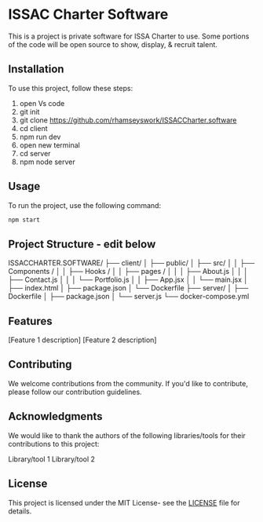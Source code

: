 # ISSAC Charter Software

This is a project is private software for ISSA Charter to use. Some portions of the code will be open source to show, display, & recruit talent.

## Installation

To use this project, follow these steps:

1. open Vs code
2. git init
3. git clone https://github.com/rhamseyswork/ISSACCharter.software
4. cd client
5. npm run dev
6. open new terminal
7. cd server
8. npm node server

## Usage

To run the project, use the following command:

```bash
npm start
```

## Project Structure - edit below

ISSACCHARTER.SOFTWARE/
├── client/
│ ├── public/
│ ├── src/
│ │ ├── Components /
│ │ ├── Hooks /
│ │ ├── pages /
│ │ │ ├── About.js
│ │ │ ├── Contact.js
│ │ │ └── Portfolio.js
│ │ ├── App.jsx
│ │ └── main.jsx
│ ├── index.html
│ ├── package.json
│ └── Dockerfile
├── server/
│ ├── Dockerfile
│ ├── package.json
│ └── server.js
└── docker-compose.yml

## Features

[Feature 1 description]
[Feature 2 description]

## Contributing

We welcome contributions from the community. If you'd like to contribute, please follow our contribution guidelines.

## Acknowledgments

We would like to thank the authors of the following libraries/tools for their contributions to this project:

Library/tool 1
Library/tool 2

## License

This project is licensed under the MIT License- see the [LICENSE](LICENSE) file for details.
